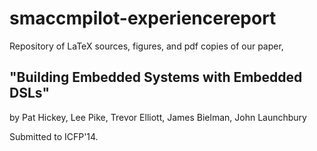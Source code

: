 # smaccmpilot-experiencereport

Repository of LaTeX sources, figures, and pdf copies of our paper,

## "Building Embedded Systems with Embedded DSLs"

by Pat Hickey, Lee Pike, Trevor Elliott, James Bielman, John Launchbury

Submitted to ICFP'14.


